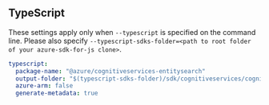 ## TypeScript

These settings apply only when `--typescript` is specified on the command line.
Please also specify `--typescript-sdks-folder=<path to root folder of your azure-sdk-for-js clone>`.

``` yaml $(typescript)
typescript:
  package-name: "@azure/cognitiveservices-entitysearch"
  output-folder: "$(typescript-sdks-folder)/sdk/cognitiveservices/cognitiveservices-entitysearch"
  azure-arm: false
  generate-metadata: true
```
